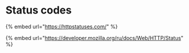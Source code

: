 # Status codes

{% embed url="https://httpstatuses.com/" %}

{% embed url="https://developer.mozilla.org/ru/docs/Web/HTTP/Status" %}

